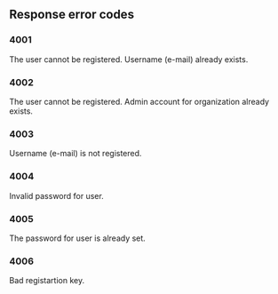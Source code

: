 ## Response error codes

### 4001
The user cannot be registered. Username (e-mail) already exists.

### 4002
The user cannot be registered. Admin account for organization already exists.

### 4003
Username (e-mail) is not registered.

### 4004
Invalid password for user.

### 4005
The password for user is already set.

### 4006
Bad registartion key.